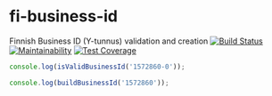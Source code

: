 # fi-business-id

Finnish Business ID (Y-tunnus) validation and creation [![Build Status](https://travis-ci.org/mharj/fi-business-id.svg?branch=master)](https://travis-ci.org/mharj/fi-business-id) [![Maintainability](https://api.codeclimate.com/v1/badges/6613d01045f626d38df7/maintainability)](https://codeclimate.com/github/mharj/fi-business-id/maintainability) [![Test Coverage](https://api.codeclimate.com/v1/badges/6613d01045f626d38df7/test_coverage)](https://codeclimate.com/github/mharj/fi-business-id/test_coverage)

```javascript
console.log(isValidBusinessId('1572860-0'));

console.log(buildBusinessId('1572860'));
```
